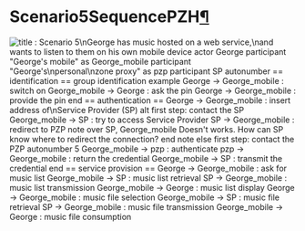 Scenario5SequencePZH[¶](#Scenario5SequencePZH)
==============================================

![ title : Scenario 5\\nGeorge has music hosted on a web service,\\nand
wants to listen to them on his own mobile device actor George
participant "George's mobile" as George\_mobile participant
"George's\\npersonal\\nzone proxy" as pzp participant SP autonumber ==
identification == group identification example George -\> George\_mobile
: switch on George\_mobile -\> George : ask the pin George -\>
George\_mobile : provide the pin end == authentication == George -\>
George\_mobile : insert address of\\nService Provider (SP) alt first
step: contact the SP George\_mobile -\> SP : try to access Service
Provider SP -\> George\_mobile : redirect to PZP note over SP,
George\_mobile Doesn't works. How can SP know where to redirect the
connection? end note else first step: contact the PZP autonumber 5
George\_mobile -\> pzp : authenticate pzp -\> George\_mobile : return
the credential George\_mobile -\> SP : transmit the credential end ==
service provision == George -\> George\_mobile : ask for music list
George\_mobile -\> SP : music list retrieval SP -\> George\_mobile :
music list transmission George\_mobile -\> George : music list display
George -\> George\_mobile : music file selection George\_mobile -\> SP :
music file retrieval SP -\> George\_mobile : music file transmission
George\_mobile -\> George : music file consumption
](http://dev.webinos.org/redmine/wiki_external_filter/filter?index=0&macro=plantuml&name=e06fe0997e01df8ffa232a4eebbc74cb81123c82aebc93f4ec2f8b857292691c)

